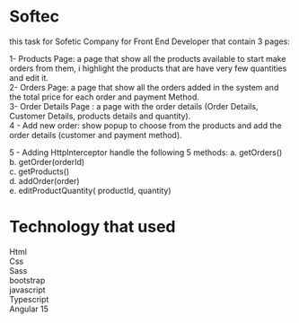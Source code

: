 # Softec

this task for Sofetic Company for Front End Developer that contain 3 pages:

1- Products Page: a page that show all the products available to start make orders from them, i 
  highlight the products that are have very few quantities and edit it. <br />
2- Orders Page: a page that show all the orders added in the system and the total price for each 
   order and payment Method. <br />
3- Order Details Page : a page with the order details (Order Details, Customer Details, products 
    details and quantity). <br />
4 -  Add new order: show popup to choose from the products and add the order details (customer and payment method). <br />

5 - Adding  HttpInterceptor handle the following 5 methods: 
      a. getOrders() <br />
      b. getOrder(orderId) <br />
      c. getProducts() <br />
      d. addOrder(order) <br />
      e. editProductQuantity( productId, quantity) <br />
      
      
 # Technology that used 
  Html <br />
  Css <br />
  Sass <br />
  bootstrap <br />
  javascript <br />
  Typescript <br />
   Angular 15 <br />   
